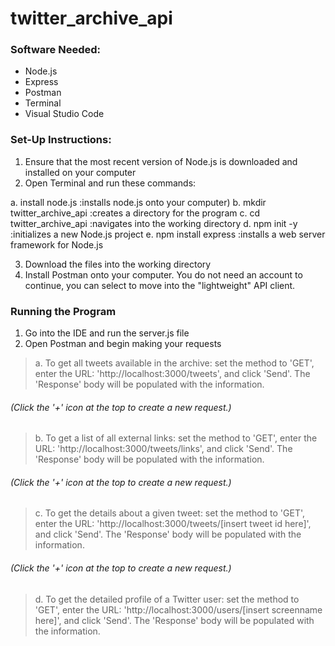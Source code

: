 # twitter_archive_api
### Software Needed:
+ Node.js
+ Express
+ Postman
+ Terminal
+ Visual Studio Code

### Set-Up Instructions:
1. Ensure that the most recent version of Node.js is downloaded and installed on your computer
2. Open Terminal and run these commands:

a. install node.js :installs node.js onto your computer)
b. mkdir twitter_archive_api :creates a directory for the program
c. cd twitter_archive_api :navigates into the working directory
d. npm init -y :initializes a new Node.js project
e. npm install express :installs a web server framework for Node.js

3. Download the files into the working directory
4. Install Postman onto your computer. You do not need an account to continue, you can select to move into the "lightweight" API client.

### Running the Program
1. Go into the IDE and run the server.js file
2. Open Postman and begin making your requests
    
> a. To get all tweets available in the archive: set the method to 'GET', enter the URL: 'http://localhost:3000/tweets', and click 'Send'. The 'Response' body will be populated with the information.

###### (Click the '+' icon at the top to create a new request.)
    
> b. To get a list of all external links: set the method to 'GET', enter the URL: 'http://localhost:3000/tweets/links', and click 'Send'. The 'Response' body will be populated with the information.

###### (Click the '+' icon at the top to create a new request.)

> c. To get the details about a given tweet: set the method to 'GET', enter the URL: 'http://localhost:3000/tweets/[insert tweet id here]', and click 'Send'. The 'Response' body will be populated with the information.

###### (Click the '+' icon at the top to create a new request.)

> d. To get the detailed profile of a Twitter user: set the method to 'GET', enter the URL: 'http://localhost:3000/users/[insert screenname here]', and click 'Send'. The 'Response' body will be populated with the information.
